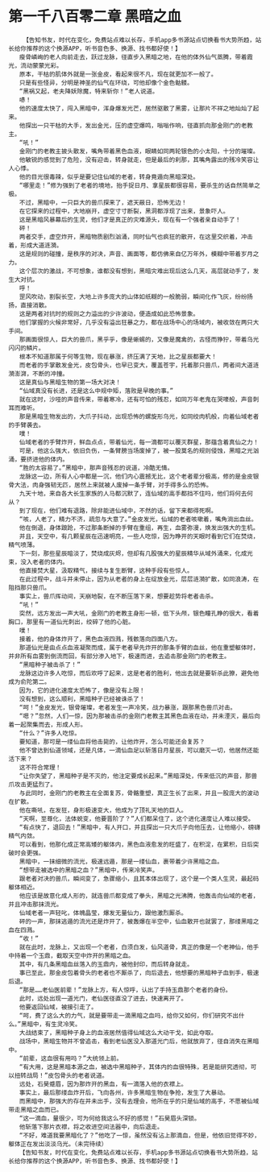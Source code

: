 # 第一千八百零二章 黑暗之血
        【告知书友，时代在变化，免费站点难以长存，手机app多书源站点切换看书大势所趋，站长给你推荐的这个换源APP，听书音色多、换源、找书都好使！】
       瘦骨嶙峋的老人向前走去，跃过龙脉，径直步入黑暗之地，在他的体外仙气蒸腾，带着霞光，流动蒙蒙光彩。
       原本，干枯的肌体外就是一张金皮，看起来很不凡，现在就更加不一般了。
       只是有些怪异，分明是神圣的仙气在环绕，可他却像个金色骷髅。
       “黑祸又起，老夫降妖除魔，特来斩你！”老人说道。
       哧！
       他的速度太快了，闯入黑暗中，浑身爆发光芒，居然驱散了黑雾，让那片不祥之地灿灿了起来。
       他探出一只干枯的大手，发出金光，压的虚空爆鸣，嗡嗡作响，径直抓向那金刚门的老教主。
       “吼！”
       金刚门的老教主披头散发，嘴角带着黑色血液，眼睛如同两轮银色的小太阳，十分的璀璨。
       他敏锐的感觉到了危险，没有迎击，转身就走，但是最后的刹那，其嘴角露出的残冷笑容让人心悸。
       他的目光很毒辣，似乎是要记住仙域的老者，转身竟遁向黑暗深处。
       “哪里走！”修为强到了老者的境地，抬手捉日月、拿星辰都很容易，要杀生的话自然简单之极。
       不过，黑暗中，一只巨大的兽爪探来了，遮天蔽日，恐怖无边！
       在它探来的过程中，大地崩开，虚空寸寸断裂，黑洞都浮现了出来，景象吓人。
       这是黑暗风暴幕后的生灵，他们才是真正的灾难源头，现在有一个强者亲自动手了！
       砰！
       两者交手，虚空炸开，黑暗物质剧烈汹涌，同时仙气也疯狂的散开，在这里交织着，冲击着，形成大道涟漪。
       这是规则的碰撞，是秩序的对决，声音、画面等，都仿佛来自亿万年外，模糊中带着岁月之力。
       这个层次的激战，不可想象，谁都没有想到，黑暗灾难出现后这么几天，高层就动手了，发生大对抗。
       呼！
       罡风吹动，割裂长空，大地上许多庞大的山体如纸糊的一般脆弱，瞬间化作飞灰，纷纷扬扬，直接消散。
       这是两者对抗时的规则之力溢出的少许波动，便造成如此恐怖景象。
       他们掌握的火候非常好，几乎没有溢出狂暴之力，都在战场中心的场域内，被收敛在两只大手间。
       那画面很惊人，巨大的兽爪，黑乎乎，像是蜥蜴的，又像是魔禽的，古怪而狰狞，带着乌光闪闪的鳞片。
       根本不知道那属于何等生物，现在暴涨，挤压满了天地，比之星辰都要大！
       而老者的手掌散发金光，皮包骨头，也早已变大，覆盖苍宇，托着那只兽爪，两者间大道涟漪澎湃，不断的冲撞。
       这是真仙与黑暗生物的第一场大对决！
       “仙域真没有长进，还是这么中规中矩，落败是早晚的事。”
       就在这时，沙哑的声音传来，带着寒冷，还有可怕的残忍，如同万年老鬼在哭嚎般，声音刺耳而难听。
       那是黑暗生物发出的，大爪子抖动，出现恐怖的螺旋形乌光，如同绞肉机般，向着仙域老者的手臂袭去。
       噗！
       仙域老者的手臂炸开，鲜血点点，带着仙光，每一滴都可以覆灭群星，那蕴含着真仙之力！
       可是，他这么强大，依旧负伤，一条臂膀当场废掉了，被一股莫名的规则侵蚀，黑暗之光汹涌，要挤进他的体内。
       “胜的太容易了。”黑暗中，那声音残忍的说道，冷酷无情。
       龙脉这一边，所有人心中都是一沉，他们内心震撼无比，这个老者辈分极高，修的是金皮银骨大法，肉身强韧无匹，居然上来就被人废掉一条手臂，对手得多么的恐怖。
       九天十地，来自各大长生家族的人马都沉默了，连仙域的高手都挡不住吗，他们将何去何从？
       到了现在，他们难有退路，除非能进仙域中，不然的话，留下来都得死啊。
       “咳，人老了，精力不济，疏忽与大意了。”金皮发光，仙域的老者咳嗽着，嘴角淌出血丝。
       他在倒退，身体踉跄，不过那条断掉的手臂在重组，再生，血雾弥漫，焕发出强大的生机。
       并且，天空中，有几颗星辰在迅速明亮，一些人吃惊，因为睁开的天眼时看到它们在焚烧，精气喷薄。
       下一刻，那些星辰暗淡了，焚烧成灰烬，但却有几股强大的星辰精华从域外涌来，化成光束，没入老者的体内。
       他直接焚大星，汲取精气，接续与复生断臂，这种手段有些惊人。
       在此过程中，战斗并未停止，因为从老者的身上在绽放金光，层层涟漪扩散，如同浪涛，在阻挡那只兽爪。
       事实上，兽爪挥动间，天崩地裂，在不断压落下来，想要趁势将老者击杀。
       “吼！”
       突然，远方发出一声大吼，金刚门的老教主身形一顿，低下头颅，银色瞳孔睁的很大，看着胸口，那里有一道仙光刺出，绞碎了他的心脏。
       噗！
       接着，他的身体炸开了，黑色血液四溅，残骸落向四面八方。
       那道仙光是由点点血液凝聚而成，属于老者早先炸开的那条手臂的血丝，他在重塑躯体时，并非所有血雾到倒流而回，有部分渗入地下，极速而进，去追击那金刚门的老教主。
       “黑暗种子被击杀了！”
       龙脉这边许多人吃惊，而后欢呼了起来，这是老者的胜利，他出去就是要斩杀此獠，避免他成为俞陀第二。
       因为，它的进化速度太恐怖了，像是没有上限！
       没有想到，这么顺利，黑暗种子已经被诛杀了！
       “呵！”金皮发光，银骨璀璨，老者发生一声冷笑，战力暴涨，跟那黑色兽爪对击。
       “嗯？”忽然，人们一惊，因为那被击杀的金刚门老教主其黑色血液在动，并未湮灭，最后向着一起聚集而去，形成人形。
       “什么？”许多人吃惊。
       要知道，那可是一缕仙血将他击毙的，让他炸开，怎么可能还会复苏？
       他不曾达到仙道领域，还是凡体，一滴仙血足以斩落日月星辰，可以磨灭一切，他居然还能活下来？
       这不符合常理！
       “让你失望了，黑暗种子是不灭的，他注定要成长起来。”黑暗深处，传来低沉的声音，那兽爪攻击更猛烈了。
       与此同时，金刚门的老教主在全面复苏，骨骼重塑，真正生长了出来，并且一股庞大的波动在扩散。
       他在嘶吼，在发狂，身形极速变大，他成为了顶礼天地的巨人。
       “天啊，至尊化，法体蜕变，他要晋阶了？”人们都呆住了，这个进化速度让人难以接受。
       “有点快了，退回去！”黑暗中，有人开口，并且探出一只大爪子向他压去，让他缩小，磅礴精气内敛。
       可以看到，他那化成正常高矮的躯体内，黑色血液愈发的旺盛了，在积淀，在累积，日后突破时会更强。
       黑暗中，一抹细微的流光，极速远遁，那是一缕仙血，裹带着少许黑暗之血。
       “想带走被选中的黑暗之血？”黑暗中，传来冷笑声。
       跟老者对决的兽爪，瞬间变了，急骤缩小，且其本体出现了，这个是一个类人生灵，最起码躯体相近。
       他应该是故意化成人形的，就连兽爪都变成了拳头，黑暗之光沸腾，他轰击向仙域的老者，并且冲击那抹流光。
       仙域老者一声轻叱，体魄晶莹，爆发无量仙力，跟他激烈厮杀。
       砰的一声，那抹逃遁的流光还是炸开了，被轰爆在半空中，仙血散开也就罢了，那缕黑暗之血在四溅。
       “收！”
       就在此时，龙脉上，又出现一个老者，白须白发，仙风道骨，真正的像是一个老神仙，他手中持着一个玉鼎，截取天空中炸开的黑暗之血。
       其中，有几条黑暗血丝落入的玉鼎内，被他封印，而后转身就走。
       事已至此，那金皮包着骨头的老者也不厮杀了，向后退去，他想要的黑暗种子血到手，极速后退。
       “那是……老仙医前辈！”龙脉上方，有人惊呼，认出了手持玉鼎那个老者的身份。
       此时，远处出现一道光门，老仙医径直没了进去，快速离开了。
       他要返回仙域，被接引走了。
       “呵，费了这么大的力气，就是要带走一滴黑暗之血吗，给你又如何，你们研究不出什么。”黑暗中，有生灵冷笑。
       大战结束了，黑暗种子身上的血液居然值得仙域这么大动干戈，如此夺取。
       战场中，黑暗生物并不曾追击，看到老仙医没入那道光门后，他就放弃了，径自消失在黑暗中。
       “前辈，这血很有用吗？”大统领上前。
       “有大用，这是黑暗本源之血，被选中黑暗种子，其体内的血很特殊，若是能研究透彻，可以扭转战局！”皮包骨头的老者说道。
       远处，石昊蹙眉，因为那炸开的黑血，有一滴落入他的衣襟上。
       事实上，最后那缕血炸开后，飞向各州，许多黑暗生物在争抢，发生了大暴动。
       而黑暗中，那强大的存在并未出手，没有去理会，他所在乎的只是仙域的高手，不愿被仙域带走黑暗之血而已。
       “这一滴血，量很少，可为何给我这么不好的感觉！”石昊眉头深锁。
       他斩落下那片衣襟，将之收进空间法器中，向后退走。
       “不好，难道我要黑暗化了？”他吃了一惊，虽然没有沾上那滴血，但是，他依旧觉得不妙，躯体正在发出淡淡乌光。（未完待续）
       【告知书友，时代在变化，免费站点难以长存，手机app多书源站点切换看书大势所趋，站长给你推荐的这个换源APP，听书音色多、换源、找书都好使！】